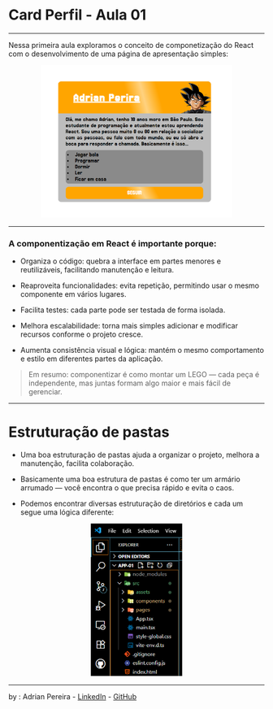 
# Card Perfil - Aula 01
---

Nessa primeira aula exploramos o conceito de componetização do React com o desenvolvimento de uma página de apresentação simples: 


<p align="center">
  <img 
  height=300
  src="./src/assets/tela-perfil.png"/>
</p>

---

### A componentização em React é importante porque:

- Organiza o código: quebra a interface em partes menores e reutilizáveis, facilitando manutenção e leitura.

- Reaproveita funcionalidades: evita repetição, permitindo usar o mesmo componente em vários lugares.

- Facilita testes: cada parte pode ser testada de forma isolada.

- Melhora escalabilidade: torna mais simples adicionar e modificar recursos conforme o projeto cresce.

- Aumenta consistência visual e lógica: mantém o mesmo comportamento e estilo em diferentes partes da aplicação.

>Em resumo: componentizar é como montar um LEGO — cada peça é independente, mas juntas formam algo maior e mais fácil de gerenciar.
      
---

# Estruturação de pastas


 - Uma boa estruturação de pastas ajuda a organizar o projeto, melhora a manutenção, facilita colaboração.
    
  - Basicamente uma boa estrutura de pastas é como ter um armário arrumado — você encontra o que precisa rápido e evita o caos.

 -  Podemos encontrar diversas estruturação de diretórios e cada um segue uma lógica diferente: 

<p align="center">
  <img 
  height=300
  src="./src/assets/pastas-perfil.png"/>
</p>

---
by : Adrian Pereira - [LinkedIn](https://www.linkedin.com/in/dev-adrian-pereira/) - [GitHub](https://github.com/adrianPers)